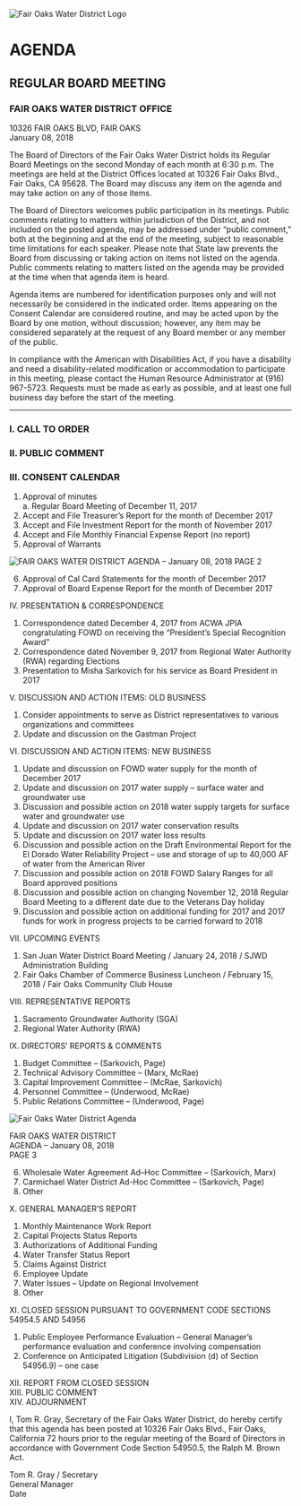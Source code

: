 <!-- Page 1 -->
![Fair Oaks Water District Logo](https://www.fairoakswater.org/wp-content/uploads/2018/01/FOWD-Logo.png)

# AGENDA
## REGULAR BOARD MEETING

### FAIR OAKS WATER DISTRICT OFFICE  
10326 FAIR OAKS BLVD, FAIR OAKS  
January 08, 2018

The Board of Directors of the Fair Oaks Water District holds its Regular Board Meetings on the second Monday of each month at 6:30 p.m. The meetings are held at the District Offices located at 10326 Fair Oaks Blvd., Fair Oaks, CA 95628. The Board may discuss any item on the agenda and may take action on any of those items.

The Board of Directors welcomes public participation in its meetings. Public comments relating to matters within jurisdiction of the District, and not included on the posted agenda, may be addressed under “public comment,” both at the beginning and at the end of the meeting, subject to reasonable time limitations for each speaker. Please note that State law prevents the Board from discussing or taking action on items not listed on the agenda. Public comments relating to matters listed on the agenda may be provided at the time when that agenda item is heard.

Agenda items are numbered for identification purposes only and will not necessarily be considered in the indicated order. Items appearing on the Consent Calendar are considered routine, and may be acted upon by the Board by one motion, without discussion; however, any item may be considered separately at the request of any Board member or any member of the public.

In compliance with the American with Disabilities Act, if you have a disability and need a disability-related modification or accommodation to participate in this meeting, please contact the Human Resource Administrator at (916) 967-5723. Requests must be made as early as possible, and at least one full business day before the start of the meeting.

---

### I. CALL TO ORDER  
### II. PUBLIC COMMENT  
### III. CONSENT CALENDAR  
1. Approval of minutes  
   a. Regular Board Meeting of December 11, 2017  
2. Accept and File Treasurer’s Report for the month of December 2017  
3. Accept and File Investment Report for the month of November 2017  
4. Accept and File Monthly Financial Expense Report (no report)  
5. Approval of Warrants  
<!-- Page 2 -->
![FAIR OAKS WATER DISTRICT AGENDA – January 08, 2018 PAGE 2](https://via.placeholder.com/993x768.png?text=FAIR+OAKS+WATER+DISTRICT+AGENDA+%E2%80%93+January+08%2C+2018+PAGE+2)

6. Approval of Cal Card Statements for the month of December 2017  
7. Approval of Board Expense Report for the month of December 2017  

IV. PRESENTATION & CORRESPONDENCE  
1. Correspondence dated December 4, 2017 from ACWA JPIA congratulating FOWD on receiving the “President’s Special Recognition Award”  
2. Correspondence dated November 9, 2017 from Regional Water Authority (RWA) regarding Elections  
3. Presentation to Misha Sarkovich for his service as Board President in 2017  

V. DISCUSSION AND ACTION ITEMS: OLD BUSINESS  
1. Consider appointments to serve as District representatives to various organizations and committees  
2. Update and discussion on the Gastman Project  

VI. DISCUSSION AND ACTION ITEMS: NEW BUSINESS  
1. Update and discussion on FOWD water supply for the month of December 2017  
2. Update and discussion on 2017 water supply – surface water and groundwater use  
3. Discussion and possible action on 2018 water supply targets for surface water and groundwater use  
4. Update and discussion on 2017 water conservation results  
5. Update and discussion on 2017 water loss results  
6. Discussion and possible action on the Draft Environmental Report for the El Dorado Water Reliability Project – use and storage of up to 40,000 AF of water from the American River  
7. Discussion and possible action on 2018 FOWD Salary Ranges for all Board approved positions  
8. Discussion and possible action on changing November 12, 2018 Regular Board Meeting to a different date due to the Veterans Day holiday  
9. Discussion and possible action on additional funding for 2017 and 2017 funds for work in progress projects to be carried forward to 2018  

VII. UPCOMING EVENTS  
1. San Juan Water District Board Meeting / January 24, 2018 / SJWD Administration Building  
2. Fair Oaks Chamber of Commerce Business Luncheon / February 15, 2018 / Fair Oaks Community Club House  

VIII. REPRESENTATIVE REPORTS  
1. Sacramento Groundwater Authority (SGA)  
2. Regional Water Authority (RWA)  

IX. DIRECTORS’ REPORTS & COMMENTS  
1. Budget Committee – (Sarkovich, Page)  
2. Technical Advisory Committee – (Marx, McRae)  
3. Capital Improvement Committee – (McRae, Sarkovich)  
4. Personnel Committee – (Underwood, McRae)  
5. Public Relations Committee – (Underwood, Page)  
<!-- Page 3 -->
![Fair Oaks Water District Agenda](https://via.placeholder.com/768x993.png?text=Fair+Oaks+Water+District+Agenda)

FAIR OAKS WATER DISTRICT  
AGENDA – January 08, 2018  
PAGE 3  

6. Wholesale Water Agreement Ad–Hoc Committee – (Sarkovich, Marx)  
7. Carmichael Water District Ad-Hoc Committee – (Sarkovich, Page)  
8. Other  

X. GENERAL MANAGER’S REPORT  
1. Monthly Maintenance Work Report  
2. Capital Projects Status Reports  
3. Authorizations of Additional Funding  
4. Water Transfer Status Report  
5. Claims Against District  
6. Employee Update  
7. Water Issues – Update on Regional Involvement  
8. Other  

XI. CLOSED SESSION PURSUANT TO GOVERNMENT CODE SECTIONS 54954.5 AND 54956  
1. Public Employee Performance Evaluation – General Manager’s performance evaluation and conference involving compensation  
2. Conference on Anticipated Litigation (Subdivision (d) of Section 54956.9) – one case  

XII. REPORT FROM CLOSED SESSION  
XIII. PUBLIC COMMENT  
XIV. ADJOURNMENT  

I, Tom R. Gray, Secretary of the Fair Oaks Water District, do hereby certify that this agenda has been posted at 10326 Fair Oaks Blvd., Fair Oaks, California 72 hours prior to the regular meeting of the Board of Directors in accordance with Government Code Section 54950.5, the Ralph M. Brown Act.  

Tom R. Gray / Secretary  
General Manager  
Date  
